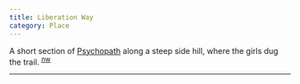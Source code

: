 ```yaml
---
title: Liberation Way
category: Place
---
```


A short section of [Psychopath](Psychopath) along a steep side hill, where the girls dug the trail. <sup>[nw][]</sup>

---

[nw]: Names-Walt "Meany Names by Walter Little, 1984"
